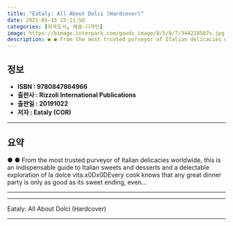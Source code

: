 ```yaml
---
title: "Eataly: All About Dolci (Hardcover)"
date: 2021-05-15 15:11:50
categories: [외국도서, 예술-디자인]
image: https://bimage.interpark.com/goods_image/8/5/0/7/344218507s.jpg
description: ● ● From the most trusted purveyor of Italian delicacies worldwide, this is an indispensable guide to Italian sweets and desserts and a delectable exploration
---
```


## **정보**

- **ISBN : 9780847864966**
- **출판사 : Rizzoli International Publications**
- **출판일 : 20191022**
- **저자 : Eataly (COR)**

------



## **요약**

●  ●  From the most trusted purveyor of Italian delicacies worldwide, this is an indispensable guide to Italian sweets and desserts and a delectable exploration of la dolce vita.x0Dx0DEvery cook knows that any great dinner party is only as good as its sweet ending, even... 

------



------


Eataly: All About Dolci (Hardcover) 

------


